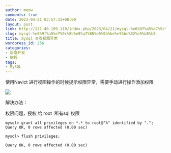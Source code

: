 ```yaml
---
author: meow
comments: true
date: 2023-04-21 03:57:31+00:00
layout: post
link: http://121.40.199.110/index.php/2023/04/21/mysql-%e6%9f%a5%e7%9c%8b%e8%a7%86%e5%9b%be%e5%bc%82%e5%b8%b8/
slug: mysql-%e6%9f%a5%e7%9c%8b%e8%a7%86%e5%9b%be%e5%bc%82%e5%b8%b8
title: mysql 查看视图异常
wordpress_id: 256
categories:
- 后端开发
- 编程
tags:
- MySQL
---
```





使用Navict 进行视图操作的时候提示权限异常，需要手动进行操作添加权限





![](http://121.40.199.110/wp-content/uploads/2023/04/image.png)





解决办法：







权限问题，授权 给 root  所有sql 权限













  
`mysql> grant all privileges on *.* to root@"%" identified by ".";`  
`Query OK, 0 rows affected (0.00 sec)`  
  
`mysql> flush privileges;`







`Query OK, 0 rows affected (0.00 sec)`



